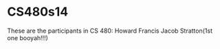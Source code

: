 
CS480s14
========

These are the participants in CS 480:
Howard Francis
Jacob Stratton(1st one booyah!!!)